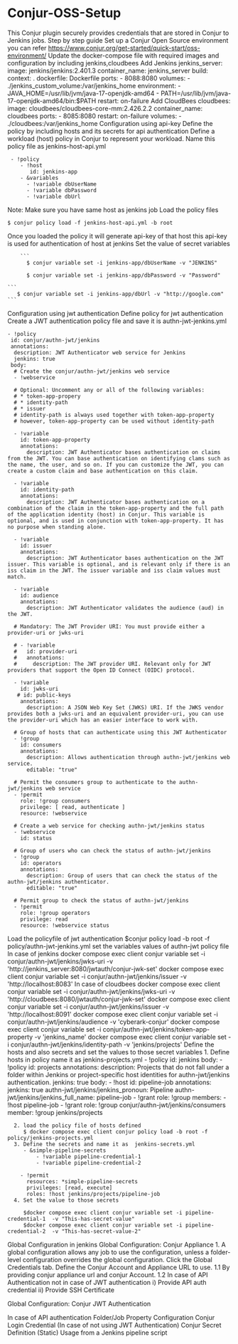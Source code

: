 # Conjur-OSS-Setup
This Conjur plugin securely provides credentials that are stored in Conjur to Jenkins jobs.
Step by step guide
Set up a Conjur Open Source environment
  you can refer https://www.conjur.org/get-started/quick-start/oss-environment/
Update the docker-compose file with required images and configuration by  including jenkins,cloudbees
 Add Jenkins
   jenkins_server:
    image: jenkins/jenkins:2.401.3
    container_name: jenkins_server
    build:
      context: .
      dockerfile: Dockerfile
    ports:
      - 8088:8080
    volumes:
      - ./jenkins_custom_volume:/var/jenkins_home
    environment:
      - JAVA_HOME=/usr/lib/jvm/java-17-openjdk-amd64
      - PATH=/usr/lib/jvm/java-17-openjdk-amd64/bin:$PATH
    restart: on-failure
  Add CloudBees
       cloudbees:
        image: cloudbees/cloudbees-core-mm:2.426.2.2
        container_name: cloudbees
        ports:
          - 8085:8080
        restart: on-failure
        volumes:
           - ./cloudbees:/var/jenkins_home
Configuration using api-key
    Define the policy by including hosts and its secrets for api authentication 
      Define a workload (host) policy in Conjur to represent your workload.
         Name this policy file as jenkins-host-api.yml
```
 - !policy 
    - !host
       id: jenkins-app
    - &variables
      - !variable dbUserName
      - !variable dbPassword
      - !variable dbUrl
```
Note: Make sure you have same host as jenkins job 
    Load the policy files 

```
$ conjur policy load -f jenkins-host-api.yml -b root
```

Once you loaded the policy it will generate api-key of that host this api-key is used for authentication of host at jenkins 
Set the value of secret variables

        ```    
          $ conjur variable set -i jenkins-app/dbUserName -v "JENKINS"  
        
 ``` 
       $ conjur variable set -i jenkins-app/dbPassword -v "Password" 
 ```

    
    ``` 
       $ conjur variable set -i jenkins-app/dbUrl -v "http://google.com" 
    ```
     

Configuration using jwt authentication
    Define policy for jwt authentication
      Create a JWT authentication policy file and save it is authn-jwt-jenkins.yml
  ```
- !policy
   id: conjur/authn-jwt/jenkins
   annotations:
    description: JWT Authenticator web service for Jenkins
    jenkins: true
   body:
    # Create the conjur/authn-jwt/jenkins web service
    - !webservice

    # Optional: Uncomment any or all of the following variables:
    # * token-app-propery
    # * identity-path
    # * issuer
    # identity-path is always used together with token-app-property
    # however, token-app-property can be used without identity-path

    - !variable
      id: token-app-property
      annotations:
        description: JWT Authenticator bases authentication on claims from the JWT. You can base authentication on identifying clams such as the name, the user, and so on. If you can customize the JWT, you can create a custom claim and base authentication on this claim.

    - !variable
      id: identity-path
      annotations:
        description: JWT Authenticator bases authentication on a combination of the claim in the token-app-property and the full path of the application identity (host) in Conjur. This variable is optional, and is used in conjunction with token-app-property. It has no purpose when standing alone.

    - !variable
      id: issuer
      annotations:
        description: JWT Authenticator bases authentication on the JWT issuer. This variable is optional, and is relevant only if there is an iss claim in the JWT. The issuer variable and iss claim values must match.
    
    - !variable
      id: audience
      annotations:
        description: JWT Authenticator validates the audience (aud) in the JWT.

    # Mandatory: The JWT Provider URI: You must provide either a provider-uri or jwks-uri

    # - !variable
    #   id: provider-uri
    #   annotations:
    #     description: The JWT provider URI. Relevant only for JWT providers that support the Open ID Connect (OIDC) protocol.

    - !variable
      id: jwks-uri
     # id: public-keys
      annotations:
        description: A JSON Web Key Set (JWKS) URI. If the JWKS vendor provides both a jwks-uri and an equivalent provider-uri, you can use the provider-uri which has an easier interface to work with.

    # Group of hosts that can authenticate using this JWT Authenticator
    - !group
      id: consumers
      annotations:
        description: Allows authentication through authn-jwt/jenkins web service.
        editable: "true"
    
    # Permit the consumers group to authenticate to the authn-jwt/jenkins web service
    - !permit
      role: !group consumers
      privilege: [ read, authenticate ]
      resource: !webservice

    # Create a web service for checking authn-jwt/jenkins status
    - !webservice
      id: status

    # Group of users who can check the status of authn-jwt/jenkins
    - !group
      id: operators
      annotations:
        description: Group of users that can check the status of the authn-jwt/jenkins authenticator.
        editable: "true"
    
    # Permit group to check the status of authn-jwt/jenkins
    - !permit
      role: !group operators
      privilege: read
      resource: !webservice status
```

    
Load the policyfile of jwt authentication
    $conjur policy load  -b root -f  policy/authn-jwt-jenkins.yml
    set the variables values of authn-jwt policy file
       In case of jenkins 
         docker compose exec client conjur variable set -i conjur/authn-jwt/jenkins/jwks-uri -v 'http://jenkins_server:8080/jwtauth/conjur-jwk-set'
         docker compose exec client conjur variable set -i conjur/authn-jwt/jenkins/issuer -v 'http://localhost:8083'
       In case of cloudbees
         docker compose exec client conjur variable set -i conjur/authn-jwt/jenkins/jwks-uri -v 'http://cloudbees:8080/jwtauth/conjur-jwk-set'
         docker compose exec client conjur variable set -i conjur/authn-jwt/jenkins/issuer -v 'http://localhost:8091'
      docker compose exec client conjur variable set -i conjur/authn-jwt/jenkins/audience  -v 'cyberark-conjur'
      docker compose exec client conjur variable set -i conjur/authn-jwt/jenkins/token-app-property -v 'jenkins_name'
      docker compose exec client conjur variable set -i conjur/authn-jwt/jenkins/identity-path -v 'jenkins/projects'
    Define the hosts and also secrets and set the values to those secret variables
      1. Define hosts in policy name it as jenkins-projects.yml
         - !policy
           id: jenkins
           body:
              - !policy
                id: projects
                annotations:
                   description: Projects that do not fall under a folder within Jenkins or project-specific host identities for authn-jwt/jenkins authentication.
                   jenkins: true
                body:
                    - !host
                      id: pipeline-job
                      annotations:
                          jenkins: true
                          authn-jwt/jenkins/jenkins_pronoun: Pipeline
                          authn-jwt/jenkins/jenkins_full_name: pipeline-job
                    - !grant
                       role: !group
                       members:
                          - !host pipeline-job
          - !grant
             role: !group conjur/authn-jwt/jenkins/consumers
             member: !group jenkins/projects
                  
      2. load the policy file of hosts defined
         $ docker compose exec client conjur policy load -b root -f policy/jenkins-projects.yml
      3. Define the secrets and name it as  jenkins-secrets.yml
         - &simple-pipeline-secrets
             - !variable pipeline-credential-1
             - !variable pipeline-credential-2

        - !permit
          resources: *simple-pipeline-secrets
          privileges: [read, execute]
          roles: !host jenkins/projects/pipeline-job
      4. Set the value to those secrets
          
         $docker compose exec client conjur variable set -i pipeline-credential-1  -v "This-has-secret-value"
         $docker compose exec client conjur variable set -i pipeline-credential-2  -v "This-has-secret-value-2"

Global Configuration in jenkins
  Global Configuration: Conjur Appliance 
    1. A global configuration allows any job to use the configuration, unless a folder-level configuration overrides the global configuration. Click the Global Credentials tab. Define the Conjur Account and Appliance URL to use.
     1.1 By providing conjur appliance url and conjur Account.
     1.2 In case of API Authentication not in case of JWT authentication
           i) Provide API auth credential 
           ii) Provide SSH Certificate
      
  Global Configuration: Conjur JWT Authentication
      
      
   In case of API authentication 
     Folder/Job Property Configuration
     Conjur Login Credential (In case of not using JWT Authentication)
     Conjur Secret Definition (Static)
Usage from a Jenkins pipeline script
